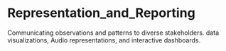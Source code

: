 # Representation_and_Reporting
Communicating observations and patterns to diverse stakeholders. data visualizations, Audio representations, and interactive dashboards.
